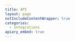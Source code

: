 ```yaml
---
title: API
layout: page
notIncludeContentWrapper: true
categories:
  - Integrations
apiary_embed: true
---
```


<script>
  var embed = new Apiary.Embed({
    subdomain: 'codeshipapi',
    theme: {
      fontFamily: 'Lato, sans-serif'
    }
  });
</script>
